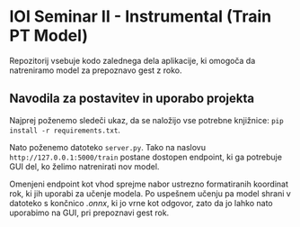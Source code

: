 # IOI Seminar II - Instrumental (Train PT Model)

Repozitorij vsebuje kodo zalednega dela aplikacije, ki omogoča da natreniramo model za prepoznavo gest z roko.

## Navodila za postavitev in uporabo projekta

Najprej poženemo sledeči ukaz, da se naložijo vse potrebne knjižnice: ```pip install -r requirements.txt```.

Nato poženemo datoteko ```server.py```. Tako na naslovu ```http://127.0.0.1:5000/train``` postane dostopen endpoint, ki
ga potrebuje GUI del, ko želimo natrenirati nov model.

Omenjeni endpoint kot vhod sprejme nabor ustrezno formatiranih koordinat rok, ki jih uporabi za učenje modela. Po
uspešnem učenju pa model shrani v datoteko s končnico *.onnx*, ki jo vrne kot odgovor, zato da jo lahko nato
uporabimo na GUI, pri prepoznavi gest rok.